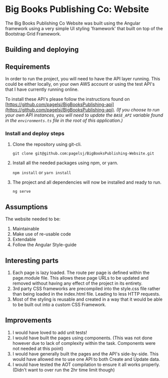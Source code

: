 
# Big Books Publishing Co: Website

The Big Books Publishing Co Website was built using the Angular framework using a very simple UI styling 'framework' that built on top of the Bootstrap Grid Framework.

## Building and deploying

## Requirements
In order to run the project, you will need to have the API layer running. This could be either locally, on your own AWS account or using the test API's that I have currently running online.

To install these API's please follow the instructions found on [https://github.com/pagelsj/BigBooksPublishing-api](https://github.com/pagelsj/BigBooksPublishing-api).
*(If you choose to run your own API instances, you will need to update the `BASE_API` variable found in the `environments.ts` file in the root of this application.)*

### Install and deploy steps

 1. Clone the repository using git-cli.

    `git clone git@github.com:pagelsj/BigBooksPublishing-Website.git`
2. Install all the needed packages using npm, or yarn.

    `npm install` or `yarn install`
3. The project and all dependencies will now be installed and ready to run.

    `ng serve`

## Assumptions
The website needed to be:
1. Maintainable
2. Make use of re-usable code
3. Extendable
4. Follow the Angular Style-guide

## Interesting parts
1. Each page is lazy loaded. The route per page is defined within the page.module file. This allows these page URLs to be updated and removed without having any effect of the project in its entirety.
2. 3rd party CSS frameworks are precompiled into the style.css file rather than being loaded in the index.html file. Leading to less HTTP requests.
3. Most of the styling is reusable and created in a way that it would be able to be built out into a custom CSS Framework.

## Improvements
1. I would have loved to add unit tests!
2. I would have built the pages using components. (This was not done however due to lack of complexity within the task. Components were not needed at this point)
3. I would have generally built the pages and the API's side-by-side. This would have allowed me to use one API to both Create and Update data.
4. I would have tested the AOT compilation to ensure it all works properly. (Didn't want to over run the 2hr time limit though)
